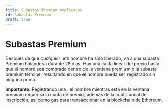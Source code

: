 ```yaml
---
title: Subastas Premium explicadas
id: Subastas Premium
draft: true
---
```


# Subastas Premium

Después de que _cualquier_ .eth nombre ha sido liberado, va a una subasta Premium holandesa durante 28 días. Hay una caída lineal del precio hasta que el nombre sea comprado dentro de la ventana premium o la subasta premium termine, resultando en que el nombre pueda ser registrado sin ninguna prima.

**Importante:** Registrando una . el nombre mientras está en la ventana premium requerirá la cuota de premio, además de la cuota anual de inscripción, así como gas para transaccionar en la blockchain de Ethereum.


<!-- 
### References:

* [What is a premium auction?](../../../ens-domain-faqs/registrations-and-extensions/what-is-a-premium-auction.md)
* [\[EP5\] \[Executable\] Set the temporary premium start price to $100,000](https://docs.ens.domains/v/governance/governance-proposals/ep5-executable-set-the-temporary-premium-start-price-to-usd100-000)
* [Dutch auction - Wikipedia](https://en.wikipedia.org/wiki/Dutch\_auction) 
-->
